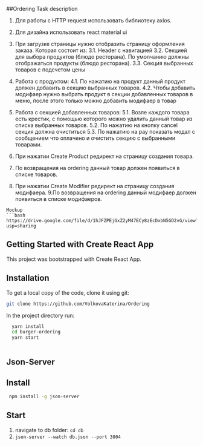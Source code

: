 ##Ordering
Task description

1. Для работы с HTTP request использовать библиотеку axios.
2. Для дизайна использовать react material ui
3. При загрузке страницы нужно отобразить страницу оформления заказа. Которая состоит из:
3.1. Header с навигацией
3.2. Секцией для выбора продуктов (блюдо ресторана). По умолчанию должны отображаться продукты 
(блюдо ресторана).
3.3. Секция выбранных товаров с подсчетом цены
4. Pабота с продуктом:
4.1. По нажатию на продукт данный продукт должен добавить в секцию выбранных товаров.
4.2. Чтобы добавить модифаер нужно выбрать продукт в секции добавленных товаров в меню, после этого только можно добавить модифаер в товар

5. Работа с секцией добавленных товаров:
5.1. Возле каждого товара есть крестик, с помощью которого можно удалить данный товар из списка выбранных товаров.
5.2. По нажатию на кнопку cancel секция должна очиститься
5.3. По нажатию на pay показать модал с сообщением что оплачено и очистить секцию с выбранными товарами.
6. При нажатии Create Product редирект на страницу создания товара. 
7. По возвращения на ordering данный товар должен появиться в списке товаров.
8. При нажатии Create Modifier редирект на страницу создания модифаера. 
9.По возвращения на ordering данный модифаер должен появиться в списке модифаеров.

````
Mockup
```bash
https://drive.google.com/file/d/1hJFZPEjGxZ2yM47ECy8zEcDxbN5GD2vG/view?usp=sharing

````

## Getting Started with Create React App
This project was bootstrapped with Create React App.

## Installation
To get a local copy of the code, clone it using git:

```bash
git clone https://github.com/VolkovaKaterina/Ordering

```
In the project directory run:

```bash
  yarn install
  cd burger-ordering
  yarn start
 
```
## Json-Server
## Install
```bash
 npm install -g json-server
 ```
## Start

1. navigate to db folder: ```cd db```
2. ```json-server --watch db.json --port 3004```